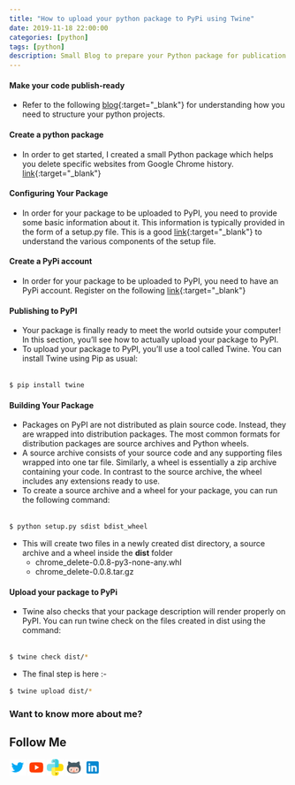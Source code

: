 ```yaml
---
title: "How to upload your python package to PyPi using Twine"
date: 2019-11-18 22:00:00
categories: [python]
tags: [python]
description: Small Blog to prepare your Python package for publication & learn how to upload your package to PyPI using Twine.
---
```



#### Make your code publish-ready
- Refer to the following [blog](https://realpython.com/python-application-layouts/){:target="_blank"} for understanding how you need to structure your python projects.

#### Create a python package
- In order to get started, I created a small Python package which helps you delete specific websites from Google Chrome history. [link](https://github.com/bhattbhavesh91/delete-chrome-history){:target="_blank"}

#### Configuring Your Package
- In order for your package to be uploaded to PyPI, you need to provide some basic information about it. This information is typically provided in the form of a setup.py file. This is a good [link](https://github.com/navdeep-G/setup.py){:target="_blank"} to understand the various components of the setup file.

#### Create a PyPi account
- In order for your package to be uploaded to PyPI, you need to have an PyPi account. Register on the following [link](https://pypi.org/){:target="_blank"}

#### Publishing to PyPI
- Your package is finally ready to meet the world outside your computer! In this section, you’ll see how to actually upload your package to PyPI.
- To upload your package to PyPI, you’ll use a tool called Twine. You can install Twine using Pip as usual:  
&nbsp;  
```sh
$ pip install twine
```
#### Building Your Package
- Packages on PyPI are not distributed as plain source code. Instead, they are wrapped into distribution packages. The most common formats for distribution packages are source archives and Python wheels.
- A source archive consists of your source code and any supporting files wrapped into one tar file. Similarly, a wheel is essentially a zip archive containing your code. In contrast to the source archive, the wheel includes any extensions ready to use.
- To create a source archive and a wheel for your package, you can run the following command:  
&nbsp;  
```sh
$ python setup.py sdist bdist_wheel
```
* This will create two files in a newly created dist directory, a source archive and a wheel inside the **dist** folder
  * chrome_delete-0.0.8-py3-none-any.whl
  * chrome_delete-0.0.8.tar.gz

#### Upload your package to PyPi
* Twine also checks that your package description will render properly on PyPI. You can run twine check on the files created in dist using the command:  
&nbsp;  
```sh
$ twine check dist/*
```
* The final step is here :-
&nbsp;  
```sh
$ twine upload dist/*
```

### Want to know more about me?
## Follow Me
<a href="https://twitter.com/_bhaveshbhatt" target="_blank"><img class="ai-subscribed-social-icon" src="/assets/images/tw.png" width="30"></a>
<a href="https://www.youtube.com/bhaveshbhatt8791/" target="_blank"><img class="ai-subscribed-social-icon" src="/assets/images/ytb.png" width="30"></a>
<a href="https://www.youtube.com/PythonTricks/" target="_blank"><img class="ai-subscribed-social-icon" src="/assets/images/python_logo.png" width="30"></a>
<a href="https://github.com/bhattbhavesh91" target="_blank"><img class="ai-subscribed-social-icon" src="/assets/images/gthb.png" width="30"></a>
<a href="https://www.linkedin.com/in/bhattbhavesh91/" target="_blank"><img class="ai-subscribed-social-icon" src="/assets/images/lnkdn.png" width="30"></a>
